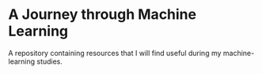 # A Journey through Machine Learning

A repository containing resources that I will find useful during my machine-learning studies.
